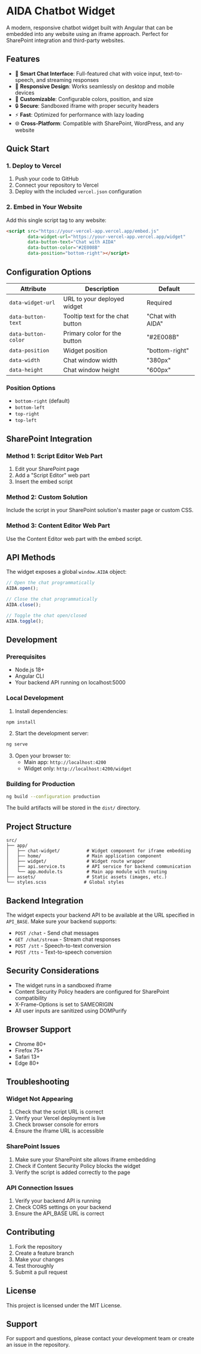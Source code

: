 # AIDA Chatbot Widget

A modern, responsive chatbot widget built with Angular that can be embedded into any website using an iframe approach. Perfect for SharePoint integration and third-party websites.

## Features

- 🤖 **Smart Chat Interface**: Full-featured chat with voice input, text-to-speech, and streaming responses
- 📱 **Responsive Design**: Works seamlessly on desktop and mobile devices
- 🎨 **Customizable**: Configurable colors, position, and size
- 🔒 **Secure**: Sandboxed iframe with proper security headers
- ⚡ **Fast**: Optimized for performance with lazy loading
- 🌐 **Cross-Platform**: Compatible with SharePoint, WordPress, and any website

## Quick Start

### 1. Deploy to Vercel

1. Push your code to GitHub
2. Connect your repository to Vercel
3. Deploy with the included `vercel.json` configuration

### 2. Embed in Your Website

Add this single script tag to any website:

```html
<script src="https://your-vercel-app.vercel.app/embed.js" 
        data-widget-url="https://your-vercel-app.vercel.app/widget"
        data-button-text="Chat with AIDA"
        data-button-color="#2E008B"
        data-position="bottom-right"></script>
```

## Configuration Options

| Attribute | Description | Default |
|-----------|-------------|---------|
| `data-widget-url` | URL to your deployed widget | Required |
| `data-button-text` | Tooltip text for the chat button | "Chat with AIDA" |
| `data-button-color` | Primary color for the button | "#2E008B" |
| `data-position` | Widget position | "bottom-right" |
| `data-width` | Chat window width | "380px" |
| `data-height` | Chat window height | "600px" |

### Position Options
- `bottom-right` (default)
- `bottom-left`
- `top-right`
- `top-left`

## SharePoint Integration

### Method 1: Script Editor Web Part
1. Edit your SharePoint page
2. Add a "Script Editor" web part
3. Insert the embed script

### Method 2: Custom Solution
Include the script in your SharePoint solution's master page or custom CSS.

### Method 3: Content Editor Web Part
Use the Content Editor web part with the embed script.

## API Methods

The widget exposes a global `window.AIDA` object:

```javascript
// Open the chat programmatically
AIDA.open();

// Close the chat programmatically
AIDA.close();

// Toggle the chat open/closed
AIDA.toggle();
```

## Development

### Prerequisites
- Node.js 18+
- Angular CLI
- Your backend API running on localhost:5000

### Local Development

1. Install dependencies:
```bash
npm install
```

2. Start the development server:
```bash
ng serve
```

3. Open your browser to:
   - Main app: `http://localhost:4200`
   - Widget only: `http://localhost:4200/widget`

### Building for Production

```bash
ng build --configuration production
```

The build artifacts will be stored in the `dist/` directory.

## Project Structure

```
src/
├── app/
│   ├── chat-widget/          # Widget component for iframe embedding
│   ├── home/                 # Main application component
│   ├── widget/               # Widget route wrapper
│   ├── api.service.ts        # API service for backend communication
│   └── app.module.ts         # Main app module with routing
├── assets/                   # Static assets (images, etc.)
└── styles.scss              # Global styles
```

## Backend Integration

The widget expects your backend API to be available at the URL specified in `API_BASE`. Make sure your backend supports:

- `POST /chat` - Send chat messages
- `GET /chat/stream` - Stream chat responses
- `POST /stt` - Speech-to-text conversion
- `POST /tts` - Text-to-speech conversion

## Security Considerations

- The widget runs in a sandboxed iframe
- Content Security Policy headers are configured for SharePoint compatibility
- X-Frame-Options is set to SAMEORIGIN
- All user inputs are sanitized using DOMPurify

## Browser Support

- Chrome 80+
- Firefox 75+
- Safari 13+
- Edge 80+

## Troubleshooting

### Widget Not Appearing
1. Check that the script URL is correct
2. Verify your Vercel deployment is live
3. Check browser console for errors
4. Ensure the iframe URL is accessible

### SharePoint Issues
1. Make sure your SharePoint site allows iframe embedding
2. Check if Content Security Policy blocks the widget
3. Verify the script is added correctly to the page

### API Connection Issues
1. Verify your backend API is running
2. Check CORS settings on your backend
3. Ensure the API_BASE URL is correct

## Contributing

1. Fork the repository
2. Create a feature branch
3. Make your changes
4. Test thoroughly
5. Submit a pull request

## License

This project is licensed under the MIT License.

## Support

For support and questions, please contact your development team or create an issue in the repository.
